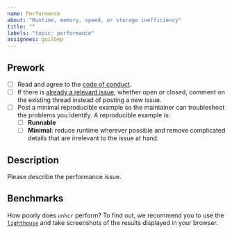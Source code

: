 ```yaml
---
name: Performance
about: "Runtime, memory, speed, or storage inefficiency"
title: ""
labels: "topic: performance"
assignees: guilbep
---
```


## Prework

- [ ] Read and agree to the [code of conduct](https://https://github.com/EPFL-ENAC/ICE-EEML/blob/main/CODE_OF_CONDUCT.md).
- [ ] If there is [already a relevant issue](https://github.com/EPFL-ENAC/ICE-EEML/issues), whether open or closed, comment on the existing thread instead of posting a new issue.
- [ ] Post a minimal reproducible example so the maintainer can troubleshoot the problems you identify. A reproducible example is:
  - [ ] **Runnable**
  - [ ] **Minimal**: reduce runtime wherever possible and remove complicated details that are irrelevant to the issue at hand.

## Description

Please describe the performance issue.

## Benchmarks

How poorly does `unhcr` perform? To find out, we recommend you to use the [`lighthouse`](https://developer.chrome.com/docs/lighthouse/overview/) and take screenshots of the results displayed in your browser.
